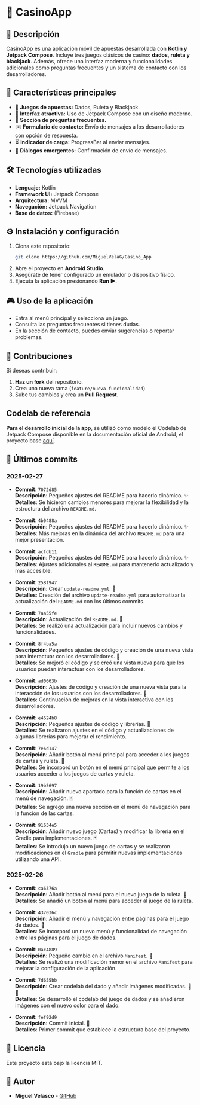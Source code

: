 # 🎰 CasinoApp

## 📌 Descripción
CasinoApp es una aplicación móvil de apuestas desarrollada con **Kotlin y Jetpack Compose**. Incluye tres juegos clásicos de casino: **dados, ruleta y blackjack**. Además, ofrece una interfaz moderna y funcionalidades adicionales como preguntas frecuentes y un sistema de contacto con los desarrolladores.

## 🚀 Características principales
- 🎲 **Juegos de apuestas:** Dados, Ruleta y Blackjack.
- 🎨 **Interfaz atractiva:** Uso de Jetpack Compose con un diseño moderno.
- 📄 **Sección de preguntas frecuentes.**
- ✉️ **Formulario de contacto:** Envío de mensajes a los desarrolladores con opción de respuesta.
- ⏳ **Indicador de carga:** ProgressBar al enviar mensajes.
- 📜 **Diálogos emergentes:** Confirmación de envío de mensajes.

## 🛠 Tecnologías utilizadas
- **Lenguaje:** Kotlin
- **Framework UI:** Jetpack Compose
- **Arquitectura:** MVVM
- **Navegación:** Jetpack Navigation
- **Base de datos:** (Firebase)

## ⚙️ Instalación y configuración
1. Clona este repositorio:
   ```sh
   git clone https://github.com/MiguelVelaG/Casino_App
   ```
2. Abre el proyecto en **Android Studio**.
3. Asegúrate de tener configurado un emulador o dispositivo físico.
4. Ejecuta la aplicación presionando **Run ▶️**.

## 🎮 Uso de la aplicación
- Entra al menú principal y selecciona un juego.
- Consulta las preguntas frecuentes si tienes dudas.
- En la sección de contacto, puedes enviar sugerencias o reportar problemas.

## 🤝 Contribuciones
Si deseas contribuir:
1. **Haz un fork** del repositorio.
2. Crea una nueva rama (`feature/nueva-funcionalidad`).
3. Sube tus cambios y crea un **Pull Request**.


## Codelab de referencia
**Para el desarrollo inicial de la app**, se utilizó como modelo el Codelab de Jetpack Compose disponible en la documentación oficial de Android, el proyecto base [aquí](https://developer.android.com/codelabs/basic-android-kotlin-compose-build-a-dice-roller-app?hl=es-419#0).



## 📜 Últimos commits

### 2025-02-27
- **Commit**: `7072d85`  
  **Descripción**: Pequeños ajustes del README para hacerlo dinámico. ✨  
  **Detalles**: Se hicieron cambios menores para mejorar la flexibilidad y la estructura del archivo `README.md`.

- **Commit**: `4b0488a`  
  **Descripción**: Pequeños ajustes del README para hacerlo dinámico. ✨  
  **Detalles**: Más mejoras en la dinámica del archivo `README.md` para una mejor presentación.

- **Commit**: `acfdb11`  
  **Descripción**: Pequeños ajustes del README para hacerlo dinámico. ✨  
  **Detalles**: Ajustes adicionales al `README.md` para mantenerlo actualizado y más accesible.

- **Commit**: `258f947`  
  **Descripción**: Crear `update-readme.yml`. 🔧  
  **Detalles**: Creación del archivo `update-readme.yml` para automatizar la actualización del `README.md` con los últimos commits.

- **Commit**: `7aa55fe`  
  **Descripción**: Actualización del `README.md`. 📝  
  **Detalles**: Se realizó una actualización para incluir nuevos cambios y funcionalidades.

- **Commit**: `8f4ba5a`  
  **Descripción**: Pequeños ajustes de código y creación de una nueva vista para interactuar con los desarrolladores. 💬  
  **Detalles**: Se mejoró el código y se creó una vista nueva para que los usuarios puedan interactuar con los desarrolladores.

- **Commit**: `ad0663b`  
  **Descripción**: Ajustes de código y creación de una nueva vista para la interacción de los usuarios con los desarrolladores. 💬  
  **Detalles**: Continuación de mejoras en la vista interactiva con los desarrolladores.

- **Commit**: `e4624b8`  
  **Descripción**: Pequeños ajustes de código y librerías. 🔧  
  **Detalles**: Se realizaron ajustes en el código y actualizaciones de algunas librerías para mejorar el rendimiento.

- **Commit**: `7e6d147`  
  **Descripción**: Añadir botón al menú principal para acceder a los juegos de cartas y ruleta. 🎰  
  **Detalles**: Se incorporó un botón en el menú principal que permite a los usuarios acceder a los juegos de cartas y ruleta.

- **Commit**: `19b5697`  
  **Descripción**: Añadir nuevo apartado para la función de cartas en el menú de navegación. 🃏  
  **Detalles**: Se agregó una nueva sección en el menú de navegación para la función de las cartas.

- **Commit**: `91634e5`  
  **Descripción**: Añadir nuevo juego (Cartas) y modificar la librería en el Gradle para implementaciones. 🃏  
  **Detalles**: Se introdujo un nuevo juego de cartas y se realizaron modificaciones en el `Gradle` para permitir nuevas implementaciones utilizando una API.

### 2025-02-26
- **Commit**: `ca6376a`  
  **Descripción**: Añadir botón al menú para el nuevo juego de la ruleta. 🎡  
  **Detalles**: Se añadió un botón al menú para acceder al juego de la ruleta.

- **Commit**: `437036c`  
  **Descripción**: Añadir el menú y navegación entre páginas para el juego de dados. 🎲  
  **Detalles**: Se incorporó un nuevo menú y funcionalidad de navegación entre las páginas para el juego de dados.

- **Commit**: `0ac4889`  
  **Descripción**: Pequeño cambio en el archivo `Manifest`. 🔧  
  **Detalles**: Se realizó una modificación menor en el archivo `Manifest` para mejorar la configuración de la aplicación.

- **Commit**: `7d655bb`  
  **Descripción**: Crear codelab del dado y añadir imágenes modificadas. 🎲📸  
  **Detalles**: Se desarrolló el codelab del juego de dados y se añadieron imágenes con el nuevo color para el dado.

- **Commit**: `fef92d9`  
  **Descripción**: Commit inicial. 🚀  
  **Detalles**: Primer commit que establece la estructura base del proyecto.


## 📄 Licencia
Este proyecto está bajo la licencia MIT.

## 👤 Autor
- **Miguel Velasco** - [GitHub](https://github.com/MiguelVelaG)

